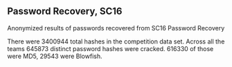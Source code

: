 ## Password Recovery, SC16

Anonymized results of passwords recovered from SC16 Password Recovery 

There were 3400944 total hashes in the competition data set. Across
all the teams 645873 distinct password hashes were cracked. 616330 of
those were MD5, 29543 were Blowfish. 

